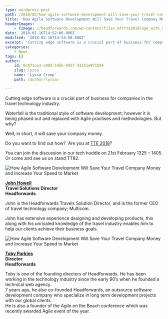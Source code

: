 ```yaml
---
type: wordpress-post
path: /2018/02/how-agile-software-development-will-save-your-travel-company-money-and-increase-your-speed-to-market
title: 'How Agile Software Development Will Save Your Travel Company Money and Increase Your Speed to Market'
headerImages:
    - {image: //headforwards.com/wp-content/files_mf/tte2018logo_with_dates_dark_text196.jpg, text: ""}
date: '2018-02-16T14:52:06.000Z'
modified: '2018-02-16T14:54:08.000Z'
excerpt: 'Cutting edge software is a crucial part of business for companies in the travel technology industry. Waterfall is the traditional style of software development; however it is being phased out and replaced with Agile practises and methodologies. But why? Well, in short, it will save your company money. Do you want to find out how?  …'
categories:
    - News
tags: []
author:
    id: 0c471ce3-c08d-545b-9457-33251e971504
    slug: lyssa
    name: 'Lyssa Crump'
    path: /author/lyssa/

---
```

Cutting edge software is a crucial part of business for companies in the travel technology industry.

Waterfall is the traditional style of software development; however it is being phased out and replaced with Agile practises and methodologies. But why?

Well, in short, it will save your company money.

Do you want to find out how?  Are you at [TTE 2018](http://www.traveltechnologyeurope.com/whats-on/2018)?

You can join the discussion in our tech huddle on 21st February 1325 – 1405.  
Or come and see us on stand TT82.

![How Agile Software Development Will Save Your Travel Company Money and Increase Your Speed to Market](//headforwards.com/wp-content/uploads/2018/02/John-Howell-headshot.jpeg)

**[John Howell](https://www.linkedin.com/in/john-howell/)**  
**Travel Solutions Director**  
**Headforwards**

John is the Headforwards Travels Solution Director, and is the former CEO of travel technology company; Multicom.

John has extensive experience designing and developing products, this along with his unrivaled knowledge of the travel industry enables him to help our clients achieve their business goals.

![How Agile Software Development Will Save Your Travel Company Money and Increase Your Speed to Market](//headforwards.com/wp-content/uploads/2018/02/Toby-Parkins-Headforwards-copy.jpg)

**[Toby Parkins](https://www.linkedin.com/in/tobyparkins/)**  
**Director**  
**Headforwards**

Toby is one of the founding directors of Headforwards. He has been working in the technology industry since the early 90’s when he founded a technical web agency.  
7 years ago, he also co-founded Headforwards, an outsource software development company who specialize in long term development projects with our global clients.  
He is also a founder of the Agile on the Beach conference which was recently awarded Agile event of the year.
